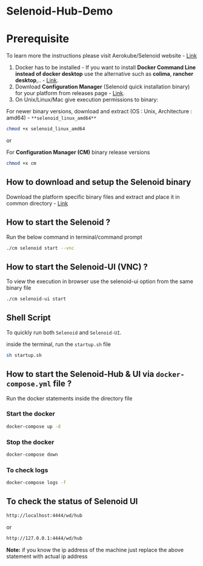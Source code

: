 # Selenoid-Hub-Demo

# Prerequisite 

To learn more the instructions please visit Aerokube/Selenoid website - [Link](https://aerokube.com/selenoid/latest)

1. Docker has to be installed - If you want to install **Docker Command Line instead of docker desktop** use the alternative such as **colima**, **rancher desktop**,.. - [Link](https://www.linkedin.com/pulse/colima-better-way-run-docker-macos-linux-asutosh-pandya). 
2. Download **Configuration Manager** (Selenoid quick installation binary) for your platform from releases page - [Link](https://github.com/aerokube/selenoid/releases/tag/1.11.2).
3. On Unix/Linux/Mac give execution permissions to binary:

For newer binary versions, download and extract (OS : Unix, Architecture : amd64) - `**selenoid_linux_amd64**`

```bash
chmod +x selenoid_linux_amd64
```
or 

For **Configuration Manager (CM)** binary release versions
```bash
chmod +x cm
```

## How to download and setup the Selenoid binary

Download the platform specific binary files and extract and place it in common directory - [Link](https://github.com/aerokube/selenoid/tags)

## How to start the Selenoid ?

Run the below command in terminal/command prompt 

```bash
./cm selenoid start --vnc
```

## How to start the Selenoid-UI (VNC) ?

To view the execution in browser use the selenoid-ui option from the same binary file

```bash
./cm selenoid-ui start
```

## Shell Script

To quickly run both `Selenoid` and `Selenoid-UI`.

inside the terminal, run the `startup.sh` file

```bash
sh startup.sh 
```

## How to start the Selenoid-Hub & UI via `docker-compose.yml` file ?

Run the docker statements inside the directory file

### Start the docker

```bash
docker-compose up -d
```

### Stop the docker
```bash
docker-compose down
```

### To check logs
```bash
docker-compose logs -f
```

## To check the status of Selenoid UI

```bash
http://localhost:4444/wd/hub
```

or

```bash
http://127.0.0.1:4444/wd/hub
```

**Note:** if you know the ip address of the machine just replace the above statement with actual ip address
